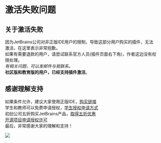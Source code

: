 # 激活失败问题
## 关于激活失败
因为JetBrains公司对非正版IDE用户的限制，导致这部分用户购买的插件，无法激活，在这里表示非常抱歉。  
如果有需要退款的用户，请尝试联系官方人员(插件页面右下角)，作者这边没有权限处理。  
_有相关问题，可以发邮件与我联系。_  
**社区版和教育版的用户，已经支持插件激活**。  

## 感谢理解支持
如果条件允许，建议大家使用正版IDE，[购买链接](https://www.jetbrains.com/idea/buy/#personal?billing=yearly)  
学生和教师可以免费申请授权，[学生授权申请方式](https://sales.jetbrains.com/hc/zh-cn/articles/207154369-学生授权申请方式)  
初创公司五折购买JetBrains产品，[取得五折优惠](https://www.jetbrains.com/shop/eform/startup)  
[开源项目申请授权许可](https://www.jetbrains.com/shop/eform/opensource?product=ALL)  
最后，非常感谢大家的理解和支持！

![](https://visitor-badge.glitch.me/badge?page_id=mybatis-log-plugin:activation)
